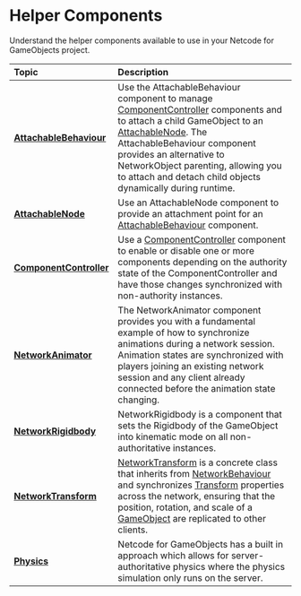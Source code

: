 # Helper Components

Understand the helper components available to use in your Netcode for GameObjects project.

 **Topic**                       | **Description**                  |
| :------------------------------ | :------------------------------- |
| **[AttachableBehaviour](attachablebehaviour.md)**| Use the AttachableBehaviour component to manage [ComponentController](componentcontroller.md) components and to attach a child GameObject to an [AttachableNode](attachablenode.md). The AttachableBehaviour component provides an alternative to NetworkObject parenting, allowing you to attach and detach child objects dynamically during runtime. |
| **[AttachableNode](attachablenode.md)**| Use an AttachableNode component to provide an attachment point for an [AttachableBehaviour](attachablebehaviour.md) component. |
| **[ComponentController](componentcontroller.md)**| Use a [ComponentController](https://docs.unity3d.com/Packages/com.unity.netcode.gameobjects@latest?subfolder=/api/Unity.Netcode.ComponentController.html) component to enable or disable one or more components depending on the authority state of the ComponentController and have those changes synchronized with non-authority instances. |
| **[NetworkAnimator](networkanimator.md)**| The NetworkAnimator component provides you with a fundamental example of how to synchronize animations during a network session. Animation states are synchronized with players joining an existing network session and any client already connected before the animation state changing. |
| **[NetworkRigidbody](networkrigidbody.md)**| NetworkRigidbody is a component that sets the Rigidbody of the GameObject into kinematic mode on all non-authoritative instances. |
| **[NetworkTransform](networktransform.md)**| [NetworkTransform](https://docs.unity3d.com/Packages/com.unity.netcode.gameobjects@latest?subfolder=/api/Unity.Netcode.Components.NetworkTransform.html) is a concrete class that inherits from [NetworkBehaviour](../core/networkbehaviour.md) and synchronizes [Transform](https://docs.unity3d.com/Manual/class-Transform.html) properties across the network, ensuring that the position, rotation, and scale of a [GameObject](https://docs.unity3d.com/Manual/working-with-gameobjects.html) are replicated to other clients. |
| **[Physics](../../advanced-topics/physics.md)**| Netcode for GameObjects has a built in approach which allows for server-authoritative physics where the physics simulation only runs on the server. |
